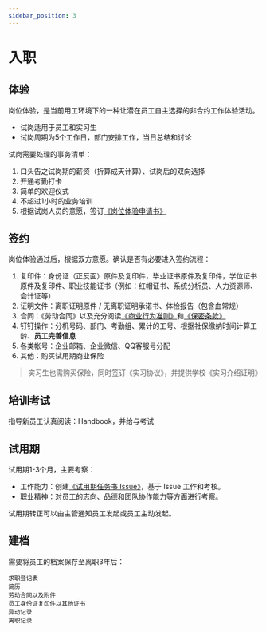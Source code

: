 ```yaml
---
sidebar_position: 3
---
```


# 入职

## 体验

岗位体验，是当前用工环境下的一种让潜在员工自主选择的非合约工作体验活动。

* 试岗适用于员工和实习生
* 试岗周期为5个工作日，部门安排工作，当日总结和讨论 

试岗需要处理的事务清单：

1. 口头告之试岗期的薪资（折算成天计算）、试岗后的双向选择
2. 开通考勤打卡
3. 简单的欢迎仪式
4. 不超过1小时的业务培训
5. 根据试岗人员的意愿，签订[《岗位体验申请书》](https://drive.weixin.qq.com/s?k=AEYAzAcRAA4LhFj080)

## 签约

岗位体验通过后，根据双方意愿。确认是否有必要进入签约流程：

1. 复印件：身份证（正反面）原件及复印件，毕业证书原件及复印件，学位证书原件及复印件、职业技能证书（例如：红帽证书、系统分析员、人力资源师、会计证等）
2. 证明文件：离职证明原件 / 无离职证明承诺书、体检报告（包含血常规）
3. 合同：《劳动合同》以及充分阅读[《商业行为准则》](../rule/restrain.md)和[《保密条款》](../rule/secrecy.md)
4. 钉钉操作：分机号码、部门、考勤组、累计的工号、根据社保缴纳时间计算工龄、**员工完善信息**
5. 各类帐号：企业邮箱、企业微信、QQ客服号分配
6. 其他：购买试用期商业保险

> 实习生也需购买保险，同时签订《实习协议》，并提供学校《实习介绍证明》

## 培训考试

指导新员工认真阅读：Handbook，并给与考试

## 试用期

试用期1-3个月，主要考察：

* 工作能力：创建[《试用期任务书 Issue》](https://github.com/websoft9op/company/issues/new?assignees=&labels=&template=tasks.md)，基于 Issue 工作和考核。
* 职业精神：对员工的志向、品德和团队协作能力等方面进行考察。  

试用期转正可以由主管通知员工发起或员工主动发起。

## 建档

需要将员工的档案保存至离职3年后：

```
求职登记表
简历
劳动合同以及附件
员工身份证复印件以其他证书
异动记录
离职记录
```





